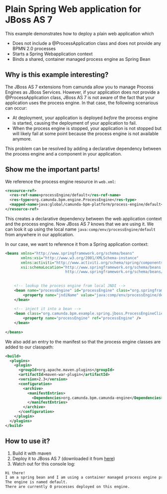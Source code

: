 # Plain Spring Web application for JBoss AS 7

This example demonstrates how to deploy a plain web application which 

  * Does not include a @ProcessApplication class and does not provide any BPMN 2.0 processes
  * Starts a Spring Webapplication context
  * Binds a shared, container managed process engine as Spring Bean

## Why is this example interesting?

The JBoss AS 7 extensions from camunda allow you to manage Process Engines as JBoss Services. However, if your application does not 
provide a @ProcessApplication class, JBoss AS 7 is not aware of the fact that your application uses the process engine. In that case, 
the following scenarious can occur:

  * At deployment, your application is deployed *before* the process engine is started, causing the deployment of your application to fail.
  * When the process engine is stopped, your application is not stopped but will likely fail at some point because the process engine is not available anymore.

This problem can be resolved by adding a declarative dependency between the process engine and a component in your application.

## Show me the important parts!

We reference the process engine resource in `web.xml`:

```xml
<resource-ref>
  <res-ref-name>processEngine/default</res-ref-name>   
  <res-type>org.camunda.bpm.engine.ProcessEngine</res-type>
  <mapped-name>java:global/camunda-bpm-platform/process-engine/default</mapped-name>    
</resource-ref>
```

This creates a declarative dependency between the web application context and the process engine. Now JBoss AS 7 knows that we are using it.
We can look it up using the local name `java:comp/env/processEngine/default` from anywhere in our application.

In our case, we want to reference it from a Spring application context:

```xml
<beans xmlns="http://www.springframework.org/schema/beans"
       xmlns:xsi="http://www.w3.org/2001/XMLSchema-instance"
       xmlns:activiti="http://www.activiti.org/schema/spring/components"
       xsi:schemaLocation="http://www.springframework.org/schema/beans
                           http://www.springframework.org/schema/beans/spring-beans.xsd">
 
 
    <!-- lookup the process engine from local JNDI -->
    <bean name="processEngine" id="processEngine" class="org.springframework.jndi.JndiObjectFactoryBean">
        <property name="jndiName" value="java:comp/env/processEngine/default" />
    </bean>
 
    <!-- inject it into a bean -->
    <bean class="org.camunda.bpm.example.spring.jboss.ProcessEngineClient">
        <property name="processEngine" ref="processEngine" />
    </bean>
 
</beans>
```

We also add an entry to the manifest so that the process engine classes are added to our classpath:

```xml
<build>
  <plugins>
    <plugin>
      <groupId>org.apache.maven.plugins</groupId>
      <artifactId>maven-war-plugin</artifactId>
      <version>2.3</version>
      <configuration>
        <archive>
          <manifestEntries>
            <Dependencies>org.camunda.bpm.camunda-engine</Dependencies>
          </manifestEntries>
        </archive>
      </configuration>
    </plugin>
  </plugins>
</build>
```

## How to use it?

  1. Build it with maven
  2. Deploy it to JBoss AS 7 (downloaded it from [here][1])
  3. Watch out for this console log:

```bash
Hi there!
I am a spring bean and I am using a container managed process engine provided as JBoss Service for all applications to share.
The engine is named default.
There are currently 0 processes deployed on this engine.
```

[1]: http://www.camunda.org/download/
